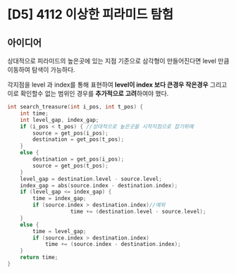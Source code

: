 # [D5] 4112 이상한 피라미드 탐험

## 아이디어
상대적으로 피라미드의 높은곳에 있는 지점 기준으로 삼각형이 만들어진다면 level 만큼 이동하여 탐색이 가능하다. 

각지점을 level 과 index를 통해 표현하여 **level이 index 보다 큰경우 작은경우** 그리고 이로 확인할수 없는 범위인 경우를 **추가적으로 고려**하여야 했다.

~~~ c
int search_treasure(int i_pos, int t_pos) {
	int time;
	int level_gap, index_gap;
	if (i_pos < t_pos) { //상대적으로 높은곳을 시작지점으로 잡기위예
		source = get_pos(i_pos);
		destination = get_pos(t_pos);
	}
	else {
		destination = get_pos(i_pos);
		source = get_pos(t_pos);
	}
	level_gap = destination.level - source.level;
	index_gap = abs(source.index - destination.index);
	if (level_gap <= index_gap) {
		time = index_gap;
		if (source.index > destination.index)//예외
					time += (destination.level - source.level);
	}
	else {
		time = level_gap;
		if (source.index > destination.index)
			time += (source.index - destination.index);
	}
	return time;
}
~~~
<!--stackedit_data:
eyJoaXN0b3J5IjpbLTIxNDEzODU5OTZdfQ==
-->